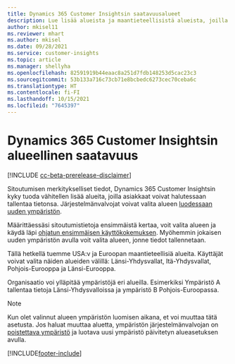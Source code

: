 ```yaml
---
title: Dynamics 365 Customer Insightsin saatavuusalueet
description: Lue lisää alueista ja maantieteellisistä alueista, joilla palvelu otetaan käyttöön.
author: mkisel11
ms.reviewer: mhart
ms.author: mkisel
ms.date: 09/28/2021
ms.service: customer-insights
ms.topic: article
ms.manager: shellyha
ms.openlocfilehash: 82591919b44eaac8a251d7fdb148253d5cac23c3
ms.sourcegitcommit: 53b133a716c73cb71e8bcbedc6273cec70ceba6c
ms.translationtype: HT
ms.contentlocale: fi-FI
ms.lasthandoff: 10/15/2021
ms.locfileid: "7645397"
---
```

# <a name="regional-availability-for-dynamics-365-customer-insights"></a>Dynamics 365 Customer Insightsin alueellinen saatavuus

[!INCLUDE [cc-beta-prerelease-disclaimer](includes/cc-beta-prerelease-disclaimer.md)]

Sitoutumisen merkitykselliset tiedot, Dynamics 365 Customer Insightsin kyky tuoda vähitellen lisää alueita, joilla asiakkaat voivat halutessaan tallentaa tietonsa. Järjestelmänvalvojat voivat valita alueen [luodessaan uuden ympäristön](create-new-environment.md). 

Määrittäessäsi sitoutumistietoja ensimmäistä kertaa, voit valita alueen ja käydä läpi [ohjatun ensimmäisen käyttökokemuksen](quickstart.md). Myöhemmin jokaisen uuden ympäristön avulla voit valita alueen, jonne tiedot tallennetaan.

Tällä hetkellä tuemme USA:v ja Euroopan maantieteellisiä alueita. Käyttäjät voivat valita näiden alueiden välillä: Länsi-Yhdysvallat, Itä-Yhdysvallat, Pohjois-Eurooppa ja Länsi-Eurooppa.

Organisaatio voi ylläpitää ympäristöjä eri alueilla. Esimerkiksi Ympäristö A tallentaa tietoja Länsi-Yhdysvalloissa ja ympäristö B Pohjois-Euroopassa.

> [!NOTE]
> Kun olet valinnut alueen ympäristön luomisen aikana, et voi muuttaa tätä asetusta. Jos haluat muuttaa aluetta, ympäristön järjestelmänvalvojan on [poistettava ympäristö](manage-environments-workspaces.md#delete-an-environment) ja luotava uusi ympäristö päivitetyn alueasetuksen avulla.


[!INCLUDE[footer-include](../includes/footer-banner.md)]
